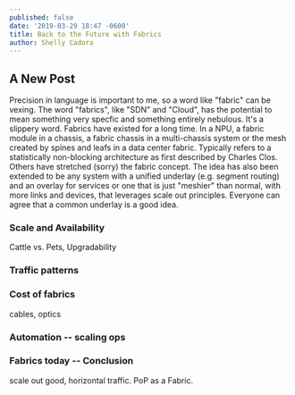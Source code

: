 ```yaml
---
published: false
date: '2019-03-29 18:47 -0600'
title: Back to the Future with Fabrics
author: Shelly Cadora
---
```

## A New Post

Precision in language is important to me, so a word like "fabric" can be vexing.  The word "fabrics", like "SDN" and "Cloud", has the potential to mean something very specfic and something entirely nebulous.  It's a slippery word.  Fabrics have existed for a long time.  In a NPU, a fabric module in a chassis, a fabric chassis in a multi-chassis system or the mesh created by spines and leafs in a data center fabric.  Typically refers to a statistically non-blocking architecture as first described by Charles Clos.  Others have stretched (sorry) the fabric concept.  The idea has also been extended to be any system with a unified underlay (e.g. segment routing) and an overlay for services or one that is just "meshier" than normal, with more links and devices, that leverages scale out principles.  Everyone can agree that a common underlay is a good idea.

### Scale and Availability
Cattle vs. Pets, Upgradability

### Traffic patterns

### Cost of fabrics
cables, optics

### Automation -- scaling ops

### Fabrics today  -- Conclusion
scale out good, horizontal traffic.  PoP as a Fabric.

